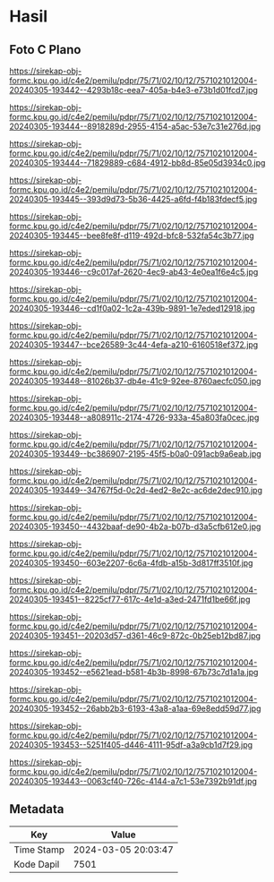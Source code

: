 # Hasil

## Foto C Plano

https://sirekap-obj-formc.kpu.go.id/c4e2/pemilu/pdpr/75/71/02/10/12/7571021012004-20240305-193442--4293b18c-eea7-405a-b4e3-e73b1d01fcd7.jpg

https://sirekap-obj-formc.kpu.go.id/c4e2/pemilu/pdpr/75/71/02/10/12/7571021012004-20240305-193444--8918289d-2955-4154-a5ac-53e7c31e276d.jpg

https://sirekap-obj-formc.kpu.go.id/c4e2/pemilu/pdpr/75/71/02/10/12/7571021012004-20240305-193444--71829889-c684-4912-bb8d-85e05d3934c0.jpg

https://sirekap-obj-formc.kpu.go.id/c4e2/pemilu/pdpr/75/71/02/10/12/7571021012004-20240305-193445--393d9d73-5b36-4425-a6fd-f4b183fdecf5.jpg

https://sirekap-obj-formc.kpu.go.id/c4e2/pemilu/pdpr/75/71/02/10/12/7571021012004-20240305-193445--bee8fe8f-d119-492d-bfc8-532fa54c3b77.jpg

https://sirekap-obj-formc.kpu.go.id/c4e2/pemilu/pdpr/75/71/02/10/12/7571021012004-20240305-193446--c9c017af-2620-4ec9-ab43-4e0ea1f6e4c5.jpg

https://sirekap-obj-formc.kpu.go.id/c4e2/pemilu/pdpr/75/71/02/10/12/7571021012004-20240305-193446--cd1f0a02-1c2a-439b-9891-1e7eded12918.jpg

https://sirekap-obj-formc.kpu.go.id/c4e2/pemilu/pdpr/75/71/02/10/12/7571021012004-20240305-193447--bce26589-3c44-4efa-a210-6160518ef372.jpg

https://sirekap-obj-formc.kpu.go.id/c4e2/pemilu/pdpr/75/71/02/10/12/7571021012004-20240305-193448--81026b37-db4e-41c9-92ee-8760aecfc050.jpg

https://sirekap-obj-formc.kpu.go.id/c4e2/pemilu/pdpr/75/71/02/10/12/7571021012004-20240305-193448--a808911c-2174-4726-933a-45a803fa0cec.jpg

https://sirekap-obj-formc.kpu.go.id/c4e2/pemilu/pdpr/75/71/02/10/12/7571021012004-20240305-193449--bc386907-2195-45f5-b0a0-091acb9a6eab.jpg

https://sirekap-obj-formc.kpu.go.id/c4e2/pemilu/pdpr/75/71/02/10/12/7571021012004-20240305-193449--34767f5d-0c2d-4ed2-8e2c-ac6de2dec910.jpg

https://sirekap-obj-formc.kpu.go.id/c4e2/pemilu/pdpr/75/71/02/10/12/7571021012004-20240305-193450--4432baaf-de90-4b2a-b07b-d3a5cfb612e0.jpg

https://sirekap-obj-formc.kpu.go.id/c4e2/pemilu/pdpr/75/71/02/10/12/7571021012004-20240305-193450--603e2207-6c6a-4fdb-a15b-3d817ff3510f.jpg

https://sirekap-obj-formc.kpu.go.id/c4e2/pemilu/pdpr/75/71/02/10/12/7571021012004-20240305-193451--8225cf77-617c-4e1d-a3ed-2471fd1be66f.jpg

https://sirekap-obj-formc.kpu.go.id/c4e2/pemilu/pdpr/75/71/02/10/12/7571021012004-20240305-193451--20203d57-d361-46c9-872c-0b25eb12bd87.jpg

https://sirekap-obj-formc.kpu.go.id/c4e2/pemilu/pdpr/75/71/02/10/12/7571021012004-20240305-193452--e5621ead-b581-4b3b-8998-67b73c7d1a1a.jpg

https://sirekap-obj-formc.kpu.go.id/c4e2/pemilu/pdpr/75/71/02/10/12/7571021012004-20240305-193452--26abb2b3-6193-43a8-a1aa-69e8edd59d77.jpg

https://sirekap-obj-formc.kpu.go.id/c4e2/pemilu/pdpr/75/71/02/10/12/7571021012004-20240305-193453--5251f405-d446-4111-95df-a3a9cb1d7f29.jpg

https://sirekap-obj-formc.kpu.go.id/c4e2/pemilu/pdpr/75/71/02/10/12/7571021012004-20240305-193443--0063cf40-726c-4144-a7c1-53e7392b91df.jpg


## Metadata

| Key        | Value               |
| ---------- | ------------------- |
| Time Stamp | 2024-03-05 20:03:47 |
| Kode Dapil | 7501                |



